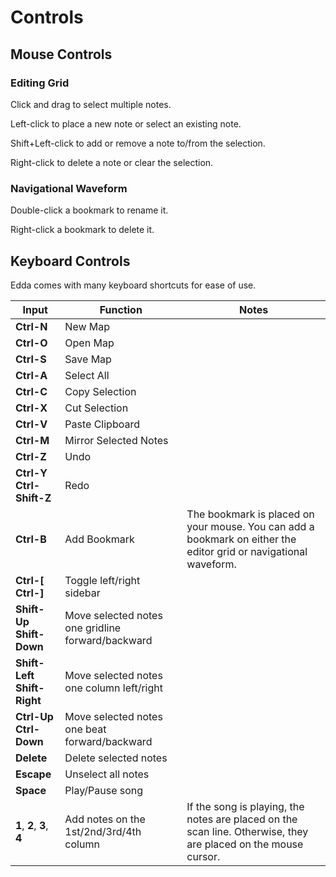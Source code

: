 ---
---
# Controls

## Mouse Controls

### Editing Grid

Click and drag to select multiple notes.

Left-click to place a new note or select an existing note.

Shift+Left-click to add or remove a note to/from the selection.

Right-click to delete a note or clear the selection.

### Navigational Waveform

Double-click a bookmark to rename it.

Right-click a bookmark to delete it.

## Keyboard Controls

Edda comes with many keyboard shortcuts for ease of use.

|Input | Function  | Notes
--- | --- | ---
|**Ctrl-N**      |New Map
|**Ctrl-O**      |Open Map
|**Ctrl-S**      |Save Map
|**Ctrl-A**      |Select All
|**Ctrl-C**      |Copy Selection
|**Ctrl-X**      |Cut Selection
|**Ctrl-V**      |Paste Clipboard
|**Ctrl-M**     |Mirror Selected Notes
|**Ctrl-Z**      |Undo
|**Ctrl-Y**<br/>**Ctrl-Shift-Z**    |Redo
|**Ctrl-B**      |Add Bookmark  | The bookmark is placed on your mouse. You can add a bookmark on either the editor grid or navigational waveform. 
|**Ctrl-[**<br/>**Ctrl-]**        |Toggle left/right sidebar
|**Shift-Up**<br/>**Shift-Down**  |Move selected notes one gridline forward/backward
|**Shift-Left**<br/>**Shift-Right**   |Move selected notes one column left/right
|**Ctrl-Up**<br/>**Ctrl-Down**  |Move selected notes one beat forward/backward
|**Delete**      |Delete selected notes
|**Escape**    |Unselect all notes
|**Space**    |Play/Pause song
|**1**, **2**, **3**, **4**     |Add notes on the 1st/2nd/3rd/4th column | If the song is playing, the notes are placed on the scan line. Otherwise, they are placed on the mouse cursor.
